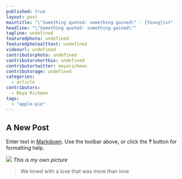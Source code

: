 ```yaml
---
published: true
layout: post
maintitle: "\"Something quoted: something gained\" - {Young}ist"
headline: "\"Something quoted: something gained\""
tagline: undefined
featuredphoto: undefined
featuredphotoalttext: undefined
videourl: undefined
contributorphoto: undefined
contributorshortbio: undefined
contributortwitter: mayarichman
contributorage: undefined
categories: 
  - article
contributors: 
  - Maya Richman
tags: 
  - "apple-pie"
---
```


## A New Post

Enter text in [Markdown](http://daringfireball.net/projects/markdown/). Use the toolbar above, or click the **?** button for formatting help.

![](https://scontent-b-lga.xx.fbcdn.net/hphotos-prn2/t1/1782032_512716228846997_335036643_n.jpg)
_This is my own picture_

> We loved with a love that was more than love